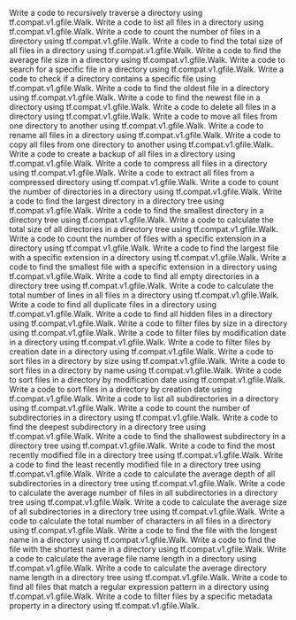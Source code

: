 Write a code to recursively traverse a directory using tf.compat.v1.gfile.Walk.
Write a code to list all files in a directory using tf.compat.v1.gfile.Walk.
Write a code to count the number of files in a directory using tf.compat.v1.gfile.Walk.
Write a code to find the total size of all files in a directory using tf.compat.v1.gfile.Walk.
Write a code to find the average file size in a directory using tf.compat.v1.gfile.Walk.
Write a code to search for a specific file in a directory using tf.compat.v1.gfile.Walk.
Write a code to check if a directory contains a specific file using tf.compat.v1.gfile.Walk.
Write a code to find the oldest file in a directory using tf.compat.v1.gfile.Walk.
Write a code to find the newest file in a directory using tf.compat.v1.gfile.Walk.
Write a code to delete all files in a directory using tf.compat.v1.gfile.Walk.
Write a code to move all files from one directory to another using tf.compat.v1.gfile.Walk.
Write a code to rename all files in a directory using tf.compat.v1.gfile.Walk.
Write a code to copy all files from one directory to another using tf.compat.v1.gfile.Walk.
Write a code to create a backup of all files in a directory using tf.compat.v1.gfile.Walk.
Write a code to compress all files in a directory using tf.compat.v1.gfile.Walk.
Write a code to extract all files from a compressed directory using tf.compat.v1.gfile.Walk.
Write a code to count the number of directories in a directory using tf.compat.v1.gfile.Walk.
Write a code to find the largest directory in a directory tree using tf.compat.v1.gfile.Walk.
Write a code to find the smallest directory in a directory tree using tf.compat.v1.gfile.Walk.
Write a code to calculate the total size of all directories in a directory tree using tf.compat.v1.gfile.Walk.
Write a code to count the number of files with a specific extension in a directory using tf.compat.v1.gfile.Walk.
Write a code to find the largest file with a specific extension in a directory using tf.compat.v1.gfile.Walk.
Write a code to find the smallest file with a specific extension in a directory using tf.compat.v1.gfile.Walk.
Write a code to find all empty directories in a directory tree using tf.compat.v1.gfile.Walk.
Write a code to calculate the total number of lines in all files in a directory using tf.compat.v1.gfile.Walk.
Write a code to find all duplicate files in a directory using tf.compat.v1.gfile.Walk.
Write a code to find all hidden files in a directory using tf.compat.v1.gfile.Walk.
Write a code to filter files by size in a directory using tf.compat.v1.gfile.Walk.
Write a code to filter files by modification date in a directory using tf.compat.v1.gfile.Walk.
Write a code to filter files by creation date in a directory using tf.compat.v1.gfile.Walk.
Write a code to sort files in a directory by size using tf.compat.v1.gfile.Walk.
Write a code to sort files in a directory by name using tf.compat.v1.gfile.Walk.
Write a code to sort files in a directory by modification date using tf.compat.v1.gfile.Walk.
Write a code to sort files in a directory by creation date using tf.compat.v1.gfile.Walk.
Write a code to list all subdirectories in a directory using tf.compat.v1.gfile.Walk.
Write a code to count the number of subdirectories in a directory using tf.compat.v1.gfile.Walk.
Write a code to find the deepest subdirectory in a directory tree using tf.compat.v1.gfile.Walk.
Write a code to find the shallowest subdirectory in a directory tree using tf.compat.v1.gfile.Walk.
Write a code to find the most recently modified file in a directory tree using tf.compat.v1.gfile.Walk.
Write a code to find the least recently modified file in a directory tree using tf.compat.v1.gfile.Walk.
Write a code to calculate the average depth of all subdirectories in a directory tree using tf.compat.v1.gfile.Walk.
Write a code to calculate the average number of files in all subdirectories in a directory tree using tf.compat.v1.gfile.Walk.
Write a code to calculate the average size of all subdirectories in a directory tree using tf.compat.v1.gfile.Walk.
Write a code to calculate the total number of characters in all files in a directory using tf.compat.v1.gfile.Walk.
Write a code to find the file with the longest name in a directory using tf.compat.v1.gfile.Walk.
Write a code to find the file with the shortest name in a directory using tf.compat.v1.gfile.Walk.
Write a code to calculate the average file name length in a directory using tf.compat.v1.gfile.Walk.
Write a code to calculate the average directory name length in a directory tree using tf.compat.v1.gfile.Walk.
Write a code to find all files that match a regular expression pattern in a directory using tf.compat.v1.gfile.Walk.
Write a code to filter files by a specific metadata property in a directory using tf.compat.v1.gfile.Walk.